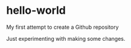 # hello-world
My first attempt to create a Github repository


Just experimenting with making some changes.
